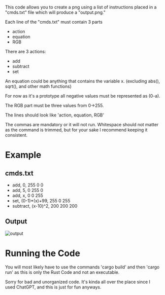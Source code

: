 <p>This code allows you to create a png using a list of instructions placed in a "cmds.txt" file which will produce a "output.png."</p>

<p>Each line of the "cmds.txt" must contain 3 parts</p>

* action
* equation
* RGB

There are 3 actions:
* add
* subtract
* set

<p>An equation could be anything that contains the variable x. (excluding abs(), sqrt(), and other math functions)</p>
<p>For now as it's a prototype all negative values must be represented as (0-a).</p>

<p>The RGB part must be three values from 0->255.</p>
<p>The lines should look like 'action, equation, RGB'</p>
<p>The commas are mandatory or it will not run. Whitespace should not matter as the command is trimmed, but for your sake I recommend keeping it consistent.</p>

# Example
## cmds.txt
* add, 0, 255 0 0
* add, 5, 0 255 0
* add, x, 0 0 255
* set, (0-1)*(x)+99, 255 0 255
* subtract, (x-10)^2, 200 200 200

## Output

![output](https://github.com/KingOws/image-editor/assets/79430103/fcb815ea-1f83-4e41-9075-fb04a1b18716)


# Running the Code
You will most likely have to use the commands 'cargo build' and then 'cargo run' as this is only the Rust Code and not an executable.

Sorry for bad and unorganized code. It's kinda all over the place since I used ChatGPT, and this is just for fun anyways.
